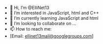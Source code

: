- 👋 Hi, I’m @ElliNet13
- 👀 I’m interested in JavaScript, html and C++
- 🌱 I’m currently learning JavaScript and html
- 💞️ I’m looking to collaborate on ...
- 📫 How to reach me:
- [Email: [ellinet13mail@googlegroups.com](mailto:ellinet13mail@googlegroups.com?subject=Sent%20from%20Github)]
